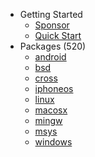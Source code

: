 - Getting Started
  - [Sponsor](https://xmake.io/#/about/sponsor)
  - [Quick Start](getting_started.md)
- Packages (520)
  - [android](packages/android.md)
  - [bsd](packages/bsd.md)
  - [cross](packages/cross.md)
  - [iphoneos](packages/iphoneos.md)
  - [linux](packages/linux.md)
  - [macosx](packages/macosx.md)
  - [mingw](packages/mingw.md)
  - [msys](packages/msys.md)
  - [windows](packages/windows.md)
